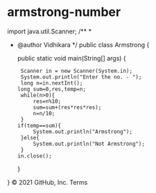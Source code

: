 
# armstrong-number
import java.util.Scanner;
/**
 *
 * @author Vidhikara
 */
public class Armstrong {

    public static void main(String[] args) {
        
        Scanner in = new Scanner(System.in);
        System.out.println("Enter the no. - ");
        long n=in.nextInt();
       long sum=0,res,temp=n;
        while(n>0){
            res=n%10;
            sum=sum+(res*res*res);
            n=n/10;           
        }
       if(temp==sum){
            System.out.println("Armstrong");
        }else{
            System.out.println("Not Armstrong");
        }
       in.close();
    }
    
}
© 2021 GitHub, Inc.
Terms
